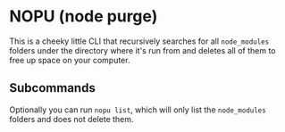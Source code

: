 # NOPU (node purge)

This is a cheeky little CLI that recursively searches for all `node_modules` folders under the directory where it's run from and deletes all of them to free up space on your computer.

## Subcommands

Optionally you can run `nopu list`, which will only list the `node_modules` folders and does not delete them.
